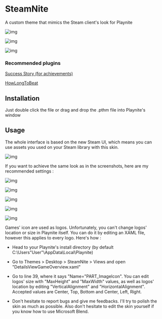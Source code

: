 # SteamNite
A custom theme that mimics the Steam client's look for Playnite

![img](https://i.imgur.com/Xb2Pqw7.png)

![img](https://i.imgur.com/VDJuW9m.png)

![img](https://i.imgur.com/NMgH912.png)

### Recommended plugins

[Success Story (for achievements)](https://playnite.link/forum/thread-275.html)

[HowLongToBeat](https://playnite.link/forum/thread-309.html)

## Installation

Just double click the file or drag and drop the .pthm file into Playnite's window

## Usage

The whole interface is based on the new Steam UI, which means you can use assets you used on your Steam library with this skin.

![img](https://i.imgur.com/lucOPx2.png)

If you want to achieve the same look as in the screenshots, here are my recommended settings :

![img](https://i.imgur.com/v1msy5v.png)

![img](https://i.imgur.com/BPRqtm0.png)

![img](https://i.imgur.com/BBfAijh.png)

![img](https://i.imgur.com/gMZzYiS.png)

![img](https://i.imgur.com/XKv8JRd.png)

Games' icon are used as logos. Unfortunately, you can't change logos' location or size in Playnite itself. You can do it by editing an XAML file, however this applies to every logo. Here's how :

- Head to your Playnite's install directory (by default C:\Users\"User"\AppData\Local\Playnite)

- Go to Themes > Desktop > SteamNite > Views and open "DetailsViewGameOverview.xaml"

- Go to line 39, where it says "Name="PART_ImageIcon". You can edit logos' size with "MaxHeight" and "MaxWidth" values, as well as logos' location by editing "VerticalAlignment" and "HorizontalAlignment". Accepted values are Center, Top, Bottom and Center, Left, Right.

- Don't hesitate to report bugs and give me feedbacks. I'll try to polish the skin as much as possible. Also don't hesitate to edit the skin yourself if you know how to use Microsoft Blend.
